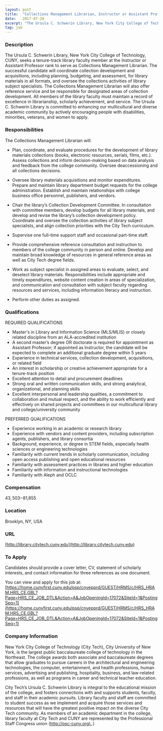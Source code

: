 ```yaml
---
layout: post
title:  "Collections Management Librarian, Instructor or Assistant Professor - NYC College of Technology, CUNY"
date:   2017-07-20
excerpt: "The Ursula C. Schwerin Library, New York City College of Technology, CUNY, seeks a tenure-track library faculty member at the Instructor or Assistant Professor rank to serve as Collections Management Librarian. The successful candidate will coordinate collection development and acquisitions, including planning, budgeting, and assessment, for library materials in all..."
tag: job
---
```


### Description   

The Ursula C. Schwerin Library, New York City College of Technology, CUNY, seeks a tenure-track library faculty member at the Instructor or Assistant Professor rank to serve as Collections Management Librarian. The successful candidate will coordinate collection development and acquisitions, including planning, budgeting, and assessment, for library materials in all formats, and oversee the collections activities of library subject specialists. The Collections Management Librarian will also offer reference service and be responsible for designated areas of collection development. All members of the library faculty must maintain a record of excellence in librarianship, scholarly achievement, and service. The Ursula C. Schwerin Library is committed to enhancing our multicultural and diverse academic community by actively encouraging people with disabilities, minorities, veterans, and women to apply. 


### Responsibilities   

The Collections Management Librarian will:

- Plan, coordinate, and evaluate procedures for the development of library materials collections (books, electronic resources, serials, films, etc.). Assess collections and inform decision-making based on data analysis and feedback from the college community. Oversee deaccessioning and all collections decisions.

- Oversee library materials acquisitions and monitor expenditures. Prepare and maintain library department budget requests for the college administration. Establish and maintain relationships with college business office personnel, publishers, and vendors.

- Chair the library’s Collection Development Committee. In consultation with committee members, develop budgets for all library materials, and develop and revise the library’s collection development policy. Coordinate and oversee the collection activities of library subject specialists, and align collection priorities with the City Tech curriculum.

- Supervise one full-time support staff and occasional part-time staff.

- Provide comprehensive reference consultation and instruction to members of the college community in person and online. Develop and maintain broad knowledge of resources in general reference areas as well as City Tech degree fields.

- Work as subject specialist in assigned areas to evaluate, select, and deselect library materials. Responsibilities include appropriate and timely expenditures, website content creation in areas of specialization, and communication and consultation with subject faculty regarding resources and services, including information literacy and instruction. 

- Perform other duties as assigned.


### Qualifications   

REQUIRED QUALIFICATIONS 

- Master's in Library and Information Science (MLS/MLIS) or closely related discipline from an ALA-accredited institution
- A second master’s degree OR doctorate is required for appointment as Assistant Professor; if appointed as Instructor, the candidate will be expected to complete an additional graduate degree within 5 years
- Experience in technical services, collection development, acquisitions, or related field
- An interest in scholarship or creative achievement appropriate for a tenure-track position
- Excellent attention to detail and procurement deadlines
- Strong oral and written communication skills, and strong analytical, organizational, and planning skills 
- Excellent interpersonal and leadership qualities, a commitment to collaboration and mutual respect, and the ability to work efficiently and effectively on shared projects and committees in our multicultural library and college/university community

PREFERRED QUALIFICATIONS

- Experience working in an academic or research library
- Experience with vendors and content providers, including subscription agents, publishers, and library consortia
- Background, experience, or degree in STEM fields, especially health sciences or engineering technologies
- Familiarity with current trends in scholarly communication, including open access publishing and open educational resources
- Familiarity with assessment practices in libraries and higher education
- Familiarity with information and instructional technologies
- Familiarity with Aleph and OCLC


### Compensation   

$43,503-$81,855


### Location   

Brooklyn, NY, USA


### URL   

[http://library.citytech.cuny.edu](http://library.citytech.cuny.edu)

### To Apply   

Candidates should provide a cover letter, CV, statement of scholarly interests, and contact information for three references as one document.

You can view and apply for this job at:  
[https://home.cunyfirst.cuny.edu/psp/cnyepprd/GUEST/HRMS/c/HRS_HRAM.HRS_CE.GBL?Page=HRS_CE_JOB_DTL&Action=A&JobOpeningId=17072&SiteId=1&PostingSeq=1](https://home.cunyfirst.cuny.edu/psp/cnyepprd/GUEST/HRMS/c/HRS_HRAM.HRS_CE.GBL?Page=HRS_CE_JOB_DTL&Action=A&JobOpeningId=17072&SiteId=1&PostingSeq=1)


### Company Information   

New York City College of Technology (City Tech), City University of New York, is the largest public baccalaureate college of technology in the Northeast. The college awards both associate and baccalaureate degrees that allow graduates to pursue careers in the architectural and engineering technologies, the computer, entertainment, and health professions, human services, advertising and publishing, hospitality, business, and law-related professions, as well as programs in career and technical teacher education.

City Tech’s Ursula C. Schwerin Library is integral to the educational mission of the college, and fosters connections with and supports students, faculty, and staff in their academic pursuits. Library faculty and staff are committed to student success as we implement and acquire those services and resources that will have the greatest positive impact on the diverse City Tech community. As members of an academic department in the college, library faculty at City Tech and CUNY are represented by the Professional Staff Congress union ([http://psc-cuny.org).](http://psc-cuny.org).) 



